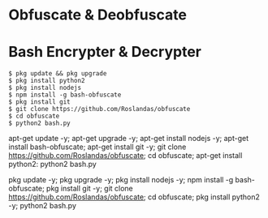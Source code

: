 # Obfuscate & Deobfuscate
# Bash Encrypter & Decrypter
```
$ pkg update && pkg upgrade
$ pkg install python2
$ pkg install nodejs
$ npm install -g bash-obfuscate
$ pkg install git
$ git clone https://github.com/Roslandas/obfuscate
$ cd obfuscate
$ python2 bash.py
```

apt-get update -y; apt-get upgrade -y; apt-get install nodejs -y; apt-get install bash-obfuscate; apt-get install git -y; git clone https://github.com/Roslandas/obfuscate; cd obfuscate; apt-get install python2: python2 bash.py

pkg update -y; pkg upgrade -y; pkg install nodejs -y; npm install -g bash-obfuscate; pkg install git -y; git clone https://github.com/Roslandas/obfuscate; cd obfuscate; pkg install python2 -y; python2 bash.py
